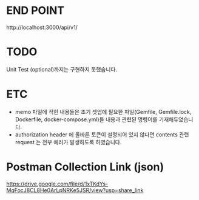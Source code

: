 # END POINT
http://localhost:3000/api/v1/

# TODO
Unit Test (optional)까지는 구현하지 못했습니다.

# ETC
* memo 파일에 적힌 내용들은 초기 셋업에 필요한 파일(Gemfile, Gemfile.lock, Dockerfile, docker-compose.yml)들 내용과 관련된 명령어를 기재해두었습니다.
* authorization header 에 올바른 토큰이 설정되어 있지 않다면 contents 관련 request 는 전부 에러가 발생하도록 하였습니다.

# Postman Collection Link (json)
https://drive.google.com/file/d/1xTKdYs-MqFocJ8CL8He0ArLpNRKe5JSR/view?usp=share_link
